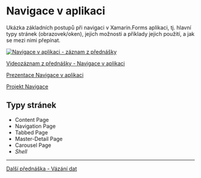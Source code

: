 # Navigace v aplikaci

Ukázka základních postupů při navigaci v Xamarin.Forms aplikaci, tj. hlavní typy stránek (obrazovek/oken), jejich možnosti a příklady jejich použití, a jak se mezi nimi přepínat.

[![Navigace v aplikaci - záznam z přednášky](https://img.youtube.com/vi/8dYOsUFnlWA/0.jpg)](https://www.youtube.com/watch?v=8dYOsUFnlWA)

[Videozáznam z přednášky - Navigace v aplikaci](https://www.youtube.com/watch?v=8dYOsUFnlWA)

[Prezentace Navigace v aplikaci](https://github.com/PetrVobornik/prednasky/blob/master/Xamarin.Forms/04-Navigace/navigace.ppsx?raw=true)

[Projekt Navigace](https://github.com/PetrVobornik/prednasky/tree/master/Xamarin.Forms/04-Navigace/Navigace)

## Typy stránek
* Content Page
* Navigation Page
* Tabbed Page
* Master-Detail Page
* Carousel Page
* _Shell_

---

[Další přednáška - Vázání dat](https://github.com/PetrVobornik/prednasky/tree/master/Xamarin.Forms/05-VazaniDat)
